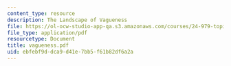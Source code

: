 ```yaml
---
content_type: resource
description: The Landscape of Vagueness
file: https://ol-ocw-studio-app-qa.s3.amazonaws.com/courses/24-979-topics-in-semantics-fall-2002/ebfebf9ddca9d41e7bb5f61b82df6a2a_vagueness.pdf
file_type: application/pdf
resourcetype: Document
title: vagueness.pdf
uid: ebfebf9d-dca9-d41e-7bb5-f61b82df6a2a
---
```


